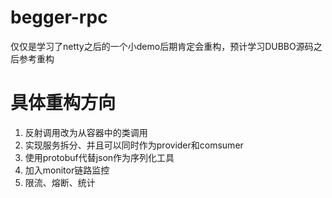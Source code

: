 # begger-rpc
仅仅是学习了netty之后的一个小demo后期肯定会重构，预计学习DUBBO源码之后参考重构


# 具体重构方向
1. 反射调用改为从容器中的类调用
2. 实现服务拆分、并且可以同时作为provider和comsumer
3. 使用protobuf代替json作为序列化工具
4. 加入monitor链路监控
5. 限流、熔断、统计
